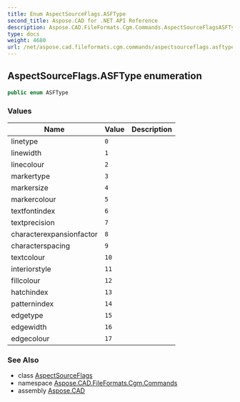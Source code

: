 ```yaml
---
title: Enum AspectSourceFlags.ASFType
second_title: Aspose.CAD for .NET API Reference
description: Aspose.CAD.FileFormats.Cgm.Commands.AspectSourceFlagsASFType enum. 
type: docs
weight: 4680
url: /net/aspose.cad.fileformats.cgm.commands/aspectsourceflags.asftype/
---
```

## AspectSourceFlags.ASFType enumeration

```csharp
public enum ASFType
```

### Values

| Name | Value | Description |
| --- | --- | --- |
| linetype | `0` |  |
| linewidth | `1` |  |
| linecolour | `2` |  |
| markertype | `3` |  |
| markersize | `4` |  |
| markercolour | `5` |  |
| textfontindex | `6` |  |
| textprecision | `7` |  |
| characterexpansionfactor | `8` |  |
| characterspacing | `9` |  |
| textcolour | `10` |  |
| interiorstyle | `11` |  |
| fillcolour | `12` |  |
| hatchindex | `13` |  |
| patternindex | `14` |  |
| edgetype | `15` |  |
| edgewidth | `16` |  |
| edgecolour | `17` |  |

### See Also

* class [AspectSourceFlags](../aspectsourceflags/)
* namespace [Aspose.CAD.FileFormats.Cgm.Commands](../../aspose.cad.fileformats.cgm.commands/)
* assembly [Aspose.CAD](../../)


